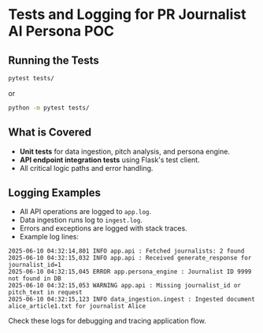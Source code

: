 # Tests and Logging for PR Journalist AI Persona POC

## Running the Tests

```bash
pytest tests/
```
or
```bash
python -m pytest tests/
```

## What is Covered

- **Unit tests** for data ingestion, pitch analysis, and persona engine.
- **API endpoint integration tests** using Flask's test client.
- All critical logic paths and error handling.

## Logging Examples

- All API operations are logged to `app.log`.
- Data ingestion runs log to `ingest.log`.
- Errors and exceptions are logged with stack traces.
- Example log lines:

```
2025-06-10 04:32:14,801 INFO app.api : Fetched journalists: 2 found
2025-06-10 04:32:15,032 INFO app.api : Received generate_response for journalist_id=1
2025-06-10 04:32:15,045 ERROR app.persona_engine : Journalist ID 9999 not found in DB
2025-06-10 04:32:15,053 WARNING app.api : Missing journalist_id or pitch_text in request
2025-06-10 04:32:15,123 INFO data_ingestion.ingest : Ingested document alice_article1.txt for journalist Alice
```

Check these logs for debugging and tracing application flow.